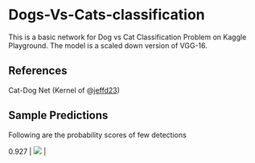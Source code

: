 # Dogs-Vs-Cats-classification

This is a basic network for Dog vs Cat Classification Problem on Kaggle Playground. The model is a scaled down version of VGG-16.

## References

Cat-Dog Net (Kernel of @[jeffd23][1])

## Sample Predictions
Following are the probability scores of few detections

0.927 |  ![](http://i.imgur.com/wRJhI4F.jpg)  |


[1]:https://www.kaggle.com/jeffd23
